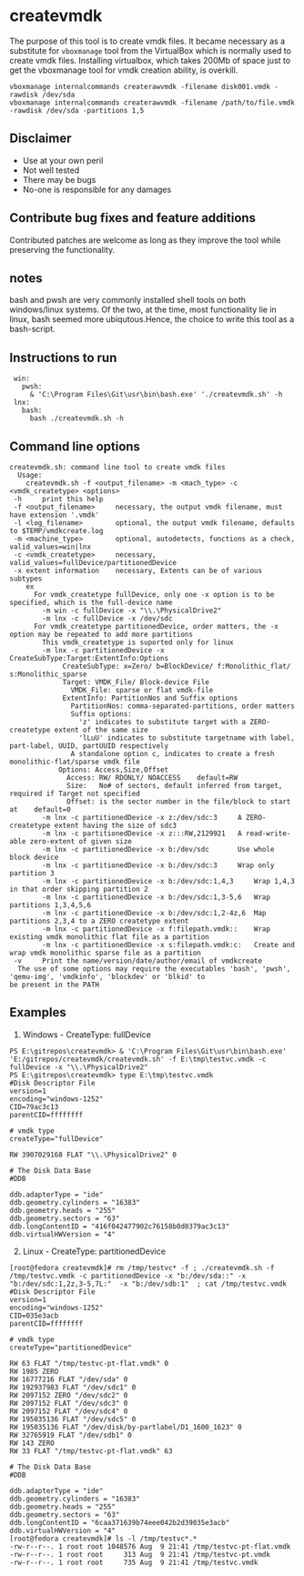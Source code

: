 # createvmdk

The purpose of this tool is to create vmdk files. It became necessary as a substitute for `vboxmanage` tool from the VirtualBox which is normally used to create vmdk files. Installing virtualbox, which takes 200Mb of space just to get the vboxmanage tool for vmdk creation ability, is overkill.
``` 
vboxmanage internalcommands createrawvmdk -filename disk001.vmdk -rawdisk /dev/sda
vboxmanage internalcommands createrawvmdk -filename /path/to/file.vmdk -rawdisk /dev/sda -partitions 1,5
```

## Disclaimer
- Use at your own peril 
- Not well tested
- There may be bugs
- No-one is responsible for any damages

## Contribute bug fixes and feature additions
Contributed patches are welcome as long as they improve the tool while preserving the functionality.

## notes
bash and pwsh are very commonly installed shell tools on both windows/linux systems. 
Of the two, at the time, most functionality lie in linux, bash seemed more ubiqutous.Hence, the choice to write this tool as a bash-script.

## Instructions to run
```
 win:
   pwsh: 
     & 'C:\Program Files\Git\usr\bin\bash.exe' './createvmdk.sh' -h
 lnx: 
   bash:
     bash ./createvmdk.sh -h
```


## Command line options
```
createvmdk.sh: command line tool to create vmdk files
  Usage:
    createvmdk.sh -f <output_filename> -m <mach_type> -c <vmdk_createtype> <options>
 -h     print this help
 -f <output_filename>     necessary, the output vmdk filename, must have extension '.vmdk'
 -l <log_filename>        optional, the output vmdk filename, defaults to $TEMP/vmdkcreate.log
 -m <machine_type>        optional, autodetects, functions as a check, valid_values=win|lnx
 -c <vmdk_createtype>     necessary, valid_values=fullDevice/partitionedDevice
 -x extent information    necessary, Extents can be of various subtypes
    ex
      For vmdk_createtype fullDevice, only one -x option is to be specified, which is the full-device name
        -m win -c fullDevice -x "\\.\PhysicalDrive2"
        -m lnx -c fullDevice -x /dev/sdc
      For vmdk_createtype partitionedDevice, order matters, the -x option may be repeated to add more partitions
        This vmdk_createtype is suported only for linux
        -m lnx -c partitionedDevice -x CreateSubType:Target:ExtentInfo:Options
             CreateSubType: x=Zero/ b=BlockDevice/ f:Monolithic_flat/ s:Monolithic_sparse
             Target: VMDK_File/ Block-device File
               VMDK_File: sparse or flat vmdk-file
             ExtentInfo: PartitionNos and Suffix options
               PartitionNos: comma-separated-partitions, order matters
               Suffix options:
                 'z' indicates to substitute target with a ZERO-createtype extent of the same size
                 'lLuU' indicates to substitute targetname with label, part-label, UUID, partUUID respectively
               A standalone option c, indicates to create a fresh monolithic-flat/sparse vmdk file
            Options: Access,Size,Offset
              Access: RW/ RDONLY/ NOACCESS    default=RW
              Size:   No# of sectors, default inferred from target, required if Target not specified
              Offset: is the sector number in the file/block to start at    default=0
        -m lnx -c partitionedDevice -x z:/dev/sdc:3     A ZERO-createtype extent having the size of sdc3
        -m lnx -c partitionedDevice -x z:::RW,2129921   A read-write-able zero-extent of given size
        -m lnx -c partitionedDevice -x b:/dev/sdc       Use whole block device
        -m lnx -c partitionedDevice -x b:/dev/sdc:3     Wrap only partition 3
        -m lnx -c partitionedDevice -x b:/dev/sdc:1,4,3     Wrap 1,4,3 in that order skipping partition 2
        -m lnx -c partitionedDevice -x b:/dev/sdc:1,3-5,6   Wrap partitions 1,3,4,5,6
        -m lnx -c partitionedDevice -x b:/dev/sdc:1,2-4z,6  Map partitions 2,3,4 to a ZERO createtype extent
        -m lnx -c partitionedDevice -x f:filepath.vmdk::    Wrap existing vmdk monolithic flat file as a partition
        -m lnx -c partitionedDevice -x s:filepath.vmdk:c:   Create and wrap vmdk monolithic sparse file as a partition
 -v     Print the name/version/date/author/email of vmdkcreate
  The use of some options may require the executables 'bash', 'pwsh', 'qemu-img', 'vmdkinfo', 'blockdev' or 'blkid' to
be present in the PATH
```

## Examples

1) Windows - CreateType: fullDevice

```
PS E:\gitrepos\createvmdk> & 'C:\Program Files\Git\usr\bin\bash.exe' 'E:/gitrepos/createvmdk/createvmdk.sh' -f E:\tmp\testvc.vmdk -c fullDevice -x "\\.\PhysicalDrive2" 
PS E:\gitrepos\createvmdk> type E:\tmp\testvc.vmdk
#Disk Descriptor File
version=1
encoding="windows-1252"
CID=79ac3c13
parentCID=ffffffff

# vmdk type
createType="fullDevice"

RW 3907029168 FLAT "\\.\PhysicalDrive2" 0

# The Disk Data Base
#DDB

ddb.adapterType = "ide"
ddb.geometry.cylinders = "16383"
ddb.geometry.heads = "255"
ddb.geometry.sectors = "63"
ddb.longContentID = "416f042477902c76158b0d0379ac3c13"
ddb.virtualHWVersion = "4"
```

2) Linux - CreateType: partitionedDevice 
```
[root@fedora createvmdk]# rm /tmp/testvc* -f ; ./createvmdk.sh -f /tmp/testvc.vmdk -c partitionedDevice -x "b:/dev/sda::" -x "b:/dev/sdc:1,2z,3-5,7L:"  -x "b:/dev/sdb:1"  ; cat /tmp/testvc.vmdk
#Disk Descriptor File
version=1
encoding="windows-1252"
CID=035e3acb
parentCID=ffffffff

# vmdk type
createType="partitionedDevice"

RW 63 FLAT "/tmp/testvc-pt-flat.vmdk" 0
RW 1985 ZERO
RW 16777216 FLAT "/dev/sda" 0
RW 192937983 FLAT "/dev/sdc1" 0
RW 2097152 ZERO "/dev/sdc2" 0
RW 2097152 FLAT "/dev/sdc3" 0
RW 2097152 FLAT "/dev/sdc4" 0
RW 195035136 FLAT "/dev/sdc5" 0
RW 195035136 FLAT "/dev/disk/by-partlabel/D1_1600_1623" 0
RW 32765919 FLAT "/dev/sdb1" 0
RW 143 ZERO
RW 33 FLAT "/tmp/testvc-pt-flat.vmdk" 63

# The Disk Data Base
#DDB

ddb.adapterType = "ide"
ddb.geometry.cylinders = "16383"
ddb.geometry.heads = "255"
ddb.geometry.sectors = "63"
ddb.longContentID = "6caa371639b74eee042b2d39035e3acb"
ddb.virtualHWVersion = "4"
[root@fedora createvmdk]# ls -l /tmp/testvc*.*
-rw-r--r--. 1 root root 1048576 Aug  9 21:41 /tmp/testvc-pt-flat.vmdk
-rw-r--r--. 1 root root     313 Aug  9 21:41 /tmp/testvc-pt.vmdk
-rw-r--r--. 1 root root     735 Aug  9 21:41 /tmp/testvc.vmdk
```

